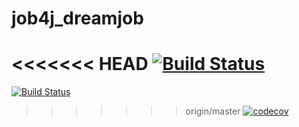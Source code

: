 # job4j_dreamjob
<<<<<<< HEAD
[![Build Status](https://travis-ci.com/AlexanderBanar/job4j_dreamjob.svg?branch=master)](https://travis-ci.com/AlexanderBanar/job4j_dreamjob)
=======
[![Build Status](https://travis-ci.com/AlexanderBanar/job4j_dreamjob.svg?branch=main)](https://travis-ci.com/AlexanderBanar/job4j_dreamjob)
>>>>>>> origin/master
[![codecov](https://codecov.io/gh/AlexanderBanar/job4j_dreamjob/branch/master/graph/badge.svg?token=GE45O296B8)](https://codecov.io/gh/AlexanderBanar/job4j_dreamjob)
